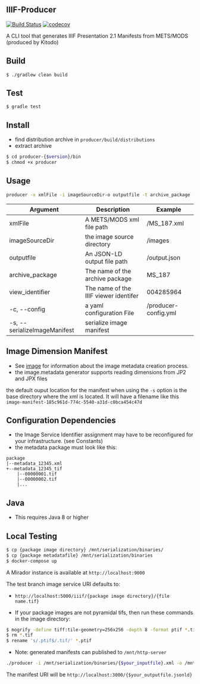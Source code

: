 ## IIIF-Producer

[![Build Status](https://travis-ci.org/ubleipzig/iiif-producer.png?branch=master)](https://travis-ci.org/ubleipzig/iiif-producer)
[![codecov](https://codecov.io/gh/ubleipzig/iiif-producer/branch/master/graph/badge.svg)](https://codecov.io/gh/ubleipzig/iiif-producer)

A CLI tool that generates IIIF Presentation 2.1 Manifests from METS/MODS (produced by Kitodo)

## Build
`$ ./gradlew clean build`

## Test
`$ gradle test`

## Install
* find distribution archive in `producer/build/distributions`
* extract archive
```bash
$ cd producer-{$version}/bin
$ chmod +x producer
```

## Usage
```bash
producer -x xmlFile -i imageSourceDir-o outputfile -t archive_package -v view_identifier [-c] configFile [-s]
```

| Argument | Description | Example     |
| -------- | ----------- | ----------- |
| xmlFile  | A METS/MODS xml file path | /MS_187.xml |
| imageSourceDir | the image source directory | /images |
| outputfile | An JSON-LD output file path | /output.json |
| archive_package | The name of the archive package | MS_187 |
| view_identifier | The name of the IIIF viewer identifer | 004285964 | 
| -c, --config | a yaml configuration File | /producer-config.yml |
| -s, --serializeImageManifest | serialize image manifest | |

## Image Dimension Manifest
* See [image](https://github.com/ubleipzig/image) for information about the image metadata creation process.
* the image.metadata generator supports reading dimensions from JP2 and JPX files

the default ouput location for the manifest when using the `-s` option is the base directory where the xml is located.
It will have a filename like this `image-manifest-185c961d-774c-5540-a31d-c0bca454c47d` 

 

## Configuration Dependencies
* the Image Service Identifier assignment may have to be reconfigured for your infrastructure. (see Constants)
* the metadata package must look like this:

```
package
|--metadata_12345.xml
+--metadata_12345_tif
    |--00000001.tif
    |--00000002.tif
    |...
```    
   
## Java
* This requires Java 8 or higher

## Local Testing

```bash
$ cp {package image directory} /mnt/serialization/binaries/
$ cp {package metadatafile} /mnt/serialization/binaries
$ docker-compose up
```
A Mirador instance is available at 
`http://localhost:9000`

The test branch image service URI defaults to:
 * `http://localhost:5000/iiif/{package image directory}/{file name.tif}`

* If your package images are not pyramidal tifs, then run these commands in the image directory:
```bash
$ mogrify -define tiff:tile-geometry=256x256 -depth 8 -format ptif *.tif
$ rm *.tif
$ rename 's/.ptif$/.tif/' *.ptif
```
* Note: generated manifests can published to `/mnt/http-server`
```bash
./producer -i /mnt/serialization/binaries/{$your_inputfile}.xml -o /mnt/http-server/{$your_outputfile.jsonld} -t {$kitodo_archive_name} -v {package image directory}
``` 
The manifest URI will be `http://localhost:3000/{$your_outputfile.jsonld}`
